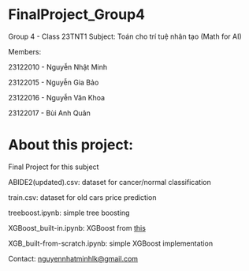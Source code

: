 # FinalProject_Group4

Group 4 - Class 23TNT1
Subject: Toán cho trí tuệ nhân tạo (Math for AI)

Members:

23122010 - Nguyễn Nhật Minh

23122015 - Nguyễn Gia Bảo

23122016 - Nguyễn Văn Khoa

23122017 - Bùi Anh Quân


# About this project:

Final Project for this subject

ABIDE2(updated).csv: dataset for cancer/normal classification

train.csv: dataset for old cars price prediction

treeboost.ipynb: simple tree boosting

XGBoost_built-in.ipynb: XGBoost from [this](https://github.com/dmlc/xgboost.git)

XGB_built-from-scratch.ipynb: simple XGBoost implementation

Contact: nguyennhatminhlk@gmail.com
